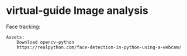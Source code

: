 # virtual-guide Image analysis

Face tracking: 

    Assets: 
        Download opencv-python
        https://realpython.com/face-detection-in-python-using-a-webcam/
